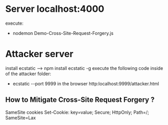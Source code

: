 # Server localhost:4000
execute:
- nodemon Demo-Cross-Site-Request-Forgery.js

# Attacker server
install ecstatic --> npm install ecstatic -g
execute the following code inside of the attacker folder:
- ecstatic --port 9999
in the browser http:localhost:9999/attacker.html

## How to Mitigate Cross-Site Request Forgery ?
SameSite cookies
Set-Cookie: key=value; Secure; HttpOnly; Path=/; SameSite=Lax
